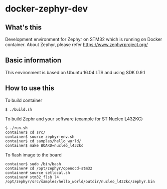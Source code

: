 # docker-zephyr-dev

## What's this

Development environment for Zephyr on STM32 which is running on Docker container.
About Zephyr, please refer https://www.zephyrproject.org/

## Basic information

This environment is based on Ubuntu 16.04 LTS and using SDK 0.9.1

## How to use this

To build container

```
$ ./build.sh
```

To build Zephr and your software (example for ST Nucleo L432KC)

```
$ ./run.sh
container$ cd src/
container$ source zephyr-env.sh
container$ cd samples/hello_world/
container$ make BOARD=nucleo_l432kc
```

To flash image to the board

```
container$ sudo /bin/bash
container# cd /opt/zephyr/openocd-stm32
container# source setlocal.sh
container# stm32_flsh l4 /opt/zephyr/src/samples/hello_world/outdir/nucleo_l432kc/zephyr.bin
```
